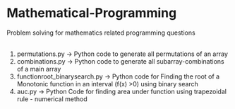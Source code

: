 # Mathematical-Programming
Problem solving for mathematics related programming questions <br />
<br />
1) permutations.py -> Python code to generate all permutations of an array <br />
2) combinations.py -> Python code to generate all subarray-combinations of a main array <br />
3) functionroot_binarysearch.py -> Python code for Finding the root of a Monotonic function in an interval (f(x) >0) using binary search <br />
4) auc.py -> Python Code for finding area under function using trapezoidal rule - numerical method
